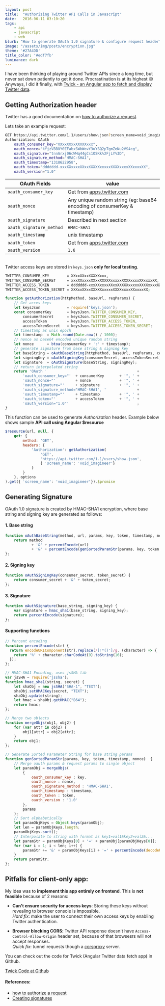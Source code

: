 ```yaml
---
layout: post
title:  "Authorizing Twitter API Calls in Javascript"
date:   2016-06-11 03:10:20
tags:
    - api
    - javascript
    - web
blurb: "How to generate OAuth 1.0 signature & configure request header"
image: "/assets/img/posts/encryption.jpg"
theme: '#27A4DD'
title_color: '#edf7fb'
luminance: dark
---
```


I have been thinking of playing around Twitter APIs since a long time, but never sat down patiently to get it done. Procrastination is at its highest 😥 Anyways, I did it finally, with [Twick - an Angular app to fetch and display Twitter data](https://github.com/Praseetha-KR/twick).


## Getting Authorization header

Twitter has a good documentation on [how to authorize a request](https://dev.twitter.com/oauth/overview/authorizing-requests).

Lets take an example request:

```bash
GET https://api.twitter.com/1.1/users/show.json?screen_name=void_imagineer
Authorization: OAuth
    oauth_consumer_key="XXxxXXxxXXXXXxxx",
    oauth_nonce="kYjzVBB8Y0ZFabxSWbWovY3uYSQ2pTgmZeNu2VS4cg",
    oauth_signature="tnnArxj06cWHq44gCs1OSKk%2FjLY%3D",
    oauth_signature_method="HMAC-SHA1",
    oauth_timestamp="1318622958",
    oauth_token="ddddddd-xxxXXxxxxXXxxXXXXXxxxxxXXXXxxxxXXxxxxXX",
    oauth_version="1.0"
```

| OAuth Fields                | value                                 |
|-----------------------------|---------------------------------------|
| `oauth_consumer_key`        | Get from [apps.twitter.com](http://apps.twitter.com/) |
| `oauth_nonce`               | Any unique random string (eg: base64 encoding of consumerKey & timestamp)              |
| `oauth_signature`           | Described in next section             |
| `oauth_signature_method`    | `HMAC-SHA1`                           |
| `oauth_timestamp`           | unix timestamp                        |
| `oauth_token`               | Get from [apps.twitter.com](http://apps.twitter.com/) |
| `oauth_version`             | `1.0`                                 |


<br>Twitter access keys are stored in `keys.json` **only for local testing**.

``` bash
TWITTER_CONSUMER_KEY        = XXxxXXxxXXXXXxxx,
TWITTER_CONSUMER_SECRET     = xxxXXxxxxXXxxXXXXXxxxxxXXXXxxxxXXxxxxXX,
TWITTER_ACCESS_TOKEN        = ddddddd-xxxXXxxxxXXxxXXXXXxxxxxXXXXxxxxXXxxxxXX,
TWITTER_ACCESS_TOKEN_SECRET = XXXxxXXxxXXXXXxxxxxXXXXxxxxXXxxxxXX;
```

```javascript
function getAuthorization(httpMethod, baseUrl, reqParams) {
    // Get acces keys
    let keysJson            = require('keys.json');
    const consumerKey       = keysJson.TWITTER_CONSUMER_KEY,
        consumerSecret      = keysJson.TWITTER_CONSUMER_SECRET,
        accessToken         = keysJson.TWITTER_ACCESS_TOKEN,
        accessTokenSecret   = keysJson.TWITTER_ACCESS_TOKEN_SECRET;
    // timestamp as unix epoch
    let timestamp  = Math.round(Date.now() / 1000);
    // nonce as base64 encoded unique random string
    let nonce      = btoa(consumerKey + ':' + timestamp);
    // generate signature from base string & signing key
    let baseString = oAuthBaseString(httpMethod, baseUrl, reqParams, consumerKey, accessToken, timestamp, nonce);
    let signingKey = oAuthSigningKey(consumerSecret, accessTokenSecret);
    let signature  = oAuthSignature(baseString, signingKey);
    // return interpolated string
    return 'OAuth '                                         +
        'oauth_consumer_key="'  + consumerKey       + '", ' +
        'oauth_nonce="'         + nonce             + '", ' +
        'oauth_signature="'     + signature         + '", ' +
        'oauth_signature_method="HMAC-SHA1", '              +
        'oauth_timestamp="'     + timestamp         + '", ' +
        'oauth_token="'         + accessToken       + '", ' +
        'oauth_version="1.0"'                               ;
}
```

This function can be used to generate *Authorization* header. Example below shows sample **API call using Angular $resource**

```javascript
$resource(url, null, {
    get: {
        method: 'GET',
        headers: {
            'Authorization': getAuthorization(
                'GET',
                'https://api.twitter.com/1.1/users/show.json',
                { 'screen_name': 'void_imagineer'}
            )
        }
    }, options
).get({ 'screen_name': 'void_imagineer'}).$promise
```


## Generating Signature

OAuth 1.0 signature is created by HMAC-SHA1 encryption, where base string and signing key are generated as follows:


#### 1. Base string

```javascript
function oAuthBaseString(method, url, params, key, token, timestamp, nonce) {
    return method
            + '&' + percentEncode(url)
            + '&' + percentEncode(genSortedParamStr(params, key, token, timestamp, nonce));
};
```

#### 2. Signing key

```javascript
function oAuthSigningKey(consumer_secret, token_secret) {
    return consumer_secret + '&' + token_secret;
};
```

#### 3. Signature

```javascript
function oAuthSignature(base_string, signing_key) {
    var signature = hmac_sha1(base_string, signing_key);
    return percentEncode(signature);
};
```

#### Supporting functions

```javascript
// Percent encoding
function percentEncode(str) {
  return encodeURIComponent(str).replace(/[!*()']/g, (character) => {
    return '%' + character.charCodeAt(0).toString(16);
  });
};
```

```javascript
// HMAC-SHA1 Encoding, uses jsSHA lib
var jsSHA = require('jssha');
function hmac_sha1(string, secret) {
    let shaObj = new jsSHA("SHA-1", "TEXT");
    shaObj.setHMACKey(secret, "TEXT");
    shaObj.update(string);
    let hmac = shaObj.getHMAC("B64");
    return hmac;
};
```

```javascript
// Merge two objects
function mergeObjs(obj1, obj2) {
    for (var attr in obj2) {
        obj1[attr] = obj2[attr];
    }
    return obj1;
};
```

```javascript
// Generate Sorted Parameter String for base string params
function genSortedParamStr(params, key, token, timestamp, nonce)  {
    // Merge oauth params & request params to single object
    let paramObj = mergeObjs(
        {
            oauth_consumer_key : key,
            oauth_nonce : nonce,
            oauth_signature_method : 'HMAC-SHA1',
            oauth_timestamp : timestamp,
            oauth_token : token,
            oauth_version : '1.0'
        },
        params
    );
    // Sort alphabetically
    let paramObjKeys = Object.keys(paramObj);
    let len = paramObjKeys.length;
    paramObjKeys.sort();
    // Interpolate to string with format as key1=val1&key2=val2&...
    let paramStr = paramObjKeys[0] + '=' + paramObj[paramObjKeys[0]];
    for (var i = 1; i < len; i++) {
        paramStr += '&' + paramObjKeys[i] + '=' + percentEncode(decodeURIComponent(paramObj[paramObjKeys[i]]));
    }
    return paramStr;
};
```

## Pitfalls for client-only app:

My idea was to **implement this app entirely on frontend**. This is **not feasible** because of 2 reasons:

- **Can't ensure security for access keys**: Storing these keys without revealing to browser console is impossible.<br>*Hard fix*: make the user to connect their own access keys by enabling Twitter authentication.

- **Browser blocking CORS**: Twitter API response doesn't have `Access-Control-Allow-Origin` header set, because of that browsesrs will not accept responses.<br>*Quick fix*: tunnel requests though a [corsproxy](https://www.npmjs.com/package/corsproxy) server.

You can check out the code for Twick (Angular Twitter data fetch app) in Github.

<a class="btn btn-theme m-1-v" target="_blank" href="https://github.com/Praseetha-KR/twick"><i class="fa fa-code p-h-right"></i>Twick Code at Github</a>


#### References:

- [how to authorize a request](https://dev.twitter.com/oauth/overview/authorizing-requests)
- [Creating signatures](https://dev.twitter.com/oauth/overview/creating-signatures)

